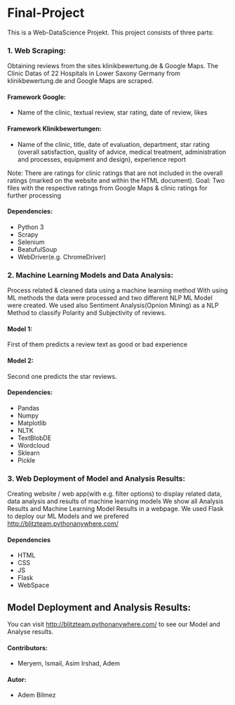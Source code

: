 # Final-Project

This is a Web-DataScience Projekt. This project consists of three parts:

### 1. Web Scraping:
Obtaining reviews from the sites klinikbewertung.de & Google Maps.
The Clinic Datas of 22 Hospitals in Lower Saxony Germany from klinikbewertung.de and Google Maps are scraped. 

#### Framework Google:
- Name of the clinic, textual review, star rating, date of review, likes

#### Framework Klinikbewertungen:
- Name of the clinic, title, date of evaluation, department, star rating (overall satisfaction, quality of advice, medical treatment, administration and processes, equipment and design), experience report

Note: There are ratings for clinic ratings that are not included in the overall ratings (marked on the website and within the HTML document).
Goal: Two files with the respective ratings from Google Maps & clinic ratings for further processing

#### Dependencies:
- Python 3
- Scrapy
- Selenium
- BeatufulSoup
- WebDriver(e.g. ChromeDriver)

### 2. Machine Learning Models and Data Analysis:
Process related & cleaned data using a machine learning method
With using ML methods the data were processed and two different NLP ML Model were created.
We used also Sentiment Analysis(Opnion Mining) as a NLP Method to classify Polarity and Subjectivity of reviews.

#### Model 1:
First of them predicts a review text as good or bad experience
#### Model 2:
Second one predicts the star reviews.

#### Dependencies:
- Pandas
- Numpy
- Matplotlib
- NLTK
- TextBlobDE
- Wordcloud
- Sklearn
- Pickle


### 3. Web Deployment of Model and Analysis Results:
Creating website / web app(with e.g. filter options) to display related data, data analysis and results of machine learning models
We show all Analysis Results and Machine Learning Model Results in a webpage. We used Flask to deploy our ML Models and we prefered http://blitzteam.pythonanywhere.com/

#### Dependencies
- HTML
- CSS
- JS
- Flask
- WebSpace

## Model Deployment and Analysis Results: 
You can visit http://blitzteam.pythonanywhere.com/ to see our Model and Analyse results.

#### Contributors:
- Meryem, Ismail, Asim Irshad, Adem

#### Autor:
- Adem Bilmez
